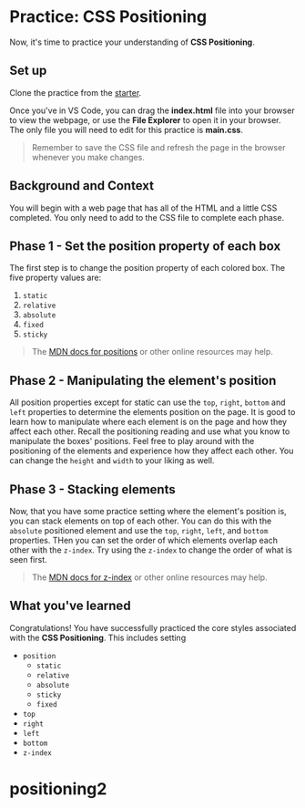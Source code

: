 # Practice: CSS Positioning

Now, it's time to practice your understanding of **CSS Positioning**.

## Set up

Clone the practice from the [starter].

Once you've in VS Code, you can drag the __index.html__ file into your browser
to view the webpage, or use the **File Explorer** to open it in your browser.
The only file you will need to edit for this practice is __main.css__.

> Remember to save the CSS file and refresh the page in the browser whenever you
> make changes.

## Background and Context

You will begin with a web page that has all of the HTML and a little CSS
completed. You only need to add to the CSS file to complete each phase.

## Phase 1 - Set the position property of each box

The first step is to change the position property of each colored box. The five
property values are:

1. `static`
2. `relative`
3. `absolute`
4. `fixed`
5. `sticky`

> The [MDN docs for positions] or other online resources may help.

## Phase 2 - Manipulating the element's position

All position properties except for static can use the  `top`, `right`,
`bottom` and `left` properties to determine the elements position on the page.
It is good to learn how to manipulate where each element is on the page and how
they affect each other. Recall the positioning reading and use what you know to
manipulate the boxes' positions. Feel free to play around with the positioning
of the elements and experience how they affect each other. You can change the
`height` and `width` to your liking as well.

## Phase 3 - Stacking elements

Now, that you have some practice setting where the element's position is, you
can stack elements on top of each other. You can do this with the `absolute`
positioned element and use the `top`, `right`, `left`, and `bottom` properties.
THen you can set the order of which elements overlap each other with the
`z-index`. Try using the `z-index` to change the order of what is seen first.

> The [MDN docs for z-index] or other online resources may help.

## What you've learned

Congratulations! You have successfully practiced the core styles associated
with the **CSS Positioning**. This includes setting

* `position`
  * `static`
  * `relative`
  * `absolute`
  * `sticky`
  * `fixed`
* `top`
* `right`
* `left`
* `bottom`
* `z-index`

[starter]: https://github.com/appacademy/practice-for-week-07-css-positioning
[MDN docs for positions]: https://developer.mozilla.org/en-US/docs/Web/CSS/position
[MDN docs for z-index]: https://developer.mozilla.org/en-US/docs/Web/CSS/z-index
# positioning2
